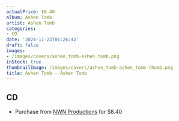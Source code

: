 ```yaml
---
actualPrice: $8.40
album: Ashen Tomb
artist: Ashen Tomb
categories:
- CD
date: '2024-11-23T06:26:42'
draft: false
images:
- /images/covers/ashen_tomb-ashen_tomb.png
inStock: true
thumbnailImage: /images/covers/ashen_tomb-ashen_tomb-thumb.png
title: Ashen Tomb - Ashen Tomb
---
```


## CD
* Purchase from [NWN Productions](http://shop.nwnprod.com/index.php?route=product/product&path=93&product_id=50085&sort=pd.name&order=ASC) for $8.40

